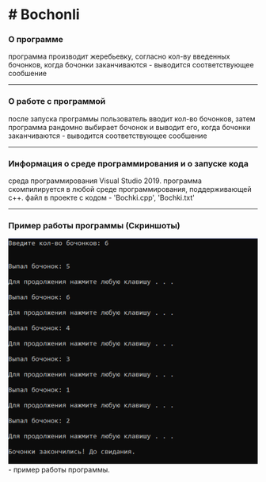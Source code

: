 # # Bochonli
### О программе
программа производит жеребьевку, согласно кол-ву введенных бочонков, когда бочонки заканчиваются - выводится соответствующее сообшение
***
### О работе с программой
после запуска программы пользователь вводит кол-во бочонков, затем программа рандомно выбирает бочонок и выводит его, когда бочонки заканчиваются - выводится соответствующее сообшение
***
### Информация о среде программирования и о запуске кода
среда программирования Visual Studio 2019.
программа скомпилируется в любой среде программирования, поддерживающей c++.
файл в проекте с кодом - 'Bochki.cpp', 'Bochki.txt'
***
### Пример работы программы (Скриншоты)
![alt text](1.png "пример работы программы") - пример работы программы.

